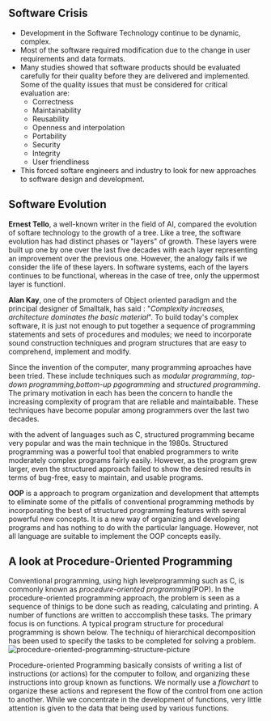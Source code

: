 ## Software Crisis
- Development in the Software Technology continue to be dynamic, complex.
- Most of the software required modification due to the change in user requirements and data formats.
- Many studies showed that software products should be evaluated carefully for their quality before they are delivered and implemented. Some of the quality issues that must be considered for critical evaluation are:
  - Correctness
  - Maintainability
  - Reusability
  - Openness and interpolation
  - Portability
  - Security
  - Integrity
  - User friendliness
- This forced softare engineers and industry to look for new approaches to software design and development.

## Software Evolution

**Ernest Tello**, a well-known writer in the field of AI, compared the evolution of softare technology to the growth of a tree. Like a tree, the software evolution has had distinct phases or "layers" of growth. These layers were built up one by one over the last five decades with each layer representing an improvement over the previous one. 
However, the analogy fails if we consider the life of these layers. In software systems, each of the layers continues to be functional, whereas in the case of tree, only the uppermost layer is functionl.

**Alan Kay**, one of the promoters of Object oriented paradigm and the principal designer of Smalltalk, has said : "*Complexity increases, architecture dominates the basic material*". To build today's complex software, it is just not enough to put together a sequence of programming statements and sets of procedures and modules; we need to incorporate sound construction techniques and program structures that are easy to comprehend, implement and modify.

Since the invention of the computer, many programming aproaches have been tried. These include techniques such as *modular programming*, *top-down programming*,*bottom-up pgogramming* and *structured programming*. The primary motivation in each has been the concern to handle the increasing complexity of program that are reliable and maintaibable. These techniques have become popular among programmers over the last two decades.

with the advent of languages such as C, structured programming became very popular and was the main technique in the 1980s. Structured programming was a powerful tool that enabled programmers to write moderately complex programs fairly easily. However, as the program grew larger, even the structured approach failed to show the desired results in terms of bug-free, easy to maintain, and usable programs.

**OOP** is a approach to program organization and development that attempts to eliminate some of the pitfalls of conventional programming methods by incorporating the best of structured programming features with several powerful new concepts. It is a new way of organizing and developing programs and has nothing to do with the particular language. However, not all language are suitable to implement the OOP concepts easily.

## A look at Procedure-Oriented Programming
Conventional programming, using high levelprogramming such as C, is commonly known as *procedure-oriented programming*(POP). In the procedure-oriented programming approach, the problem is seen as a sequence of thinigs to be done such as reading, calculating and printing. A number of functions are written to acccomplish these tasks. The primary focus is on functions. A typical program structure for procedural programming is shown below. The techniqu of hierarchical decomposition has been used to specify the tasks to be completed for solving a problem.
![procedure-oriented-programming-structure-picture](https://github.com/user-attachments/assets/28cfe4f0-34a3-4a33-b2c8-bc28ca3ea69a)

Procedure-oriented Programming basically consists of writing a list of instructions (or actions) for the computer to follow, and organizing these instructions into group known as functions. We normally use a *flowchart* to organize these actions and represent the flow of the control from one action to another. While we concentrate in the development of functions, very little attention is given to the data that being used by various functions.
